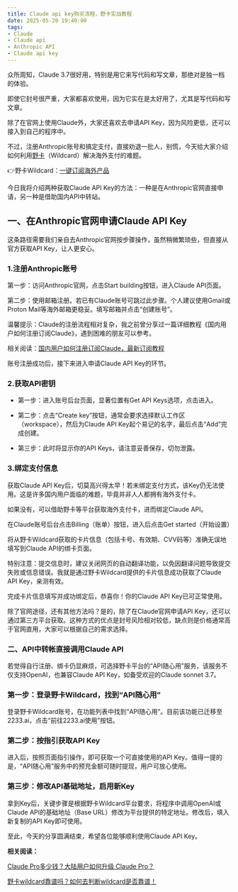 ```yaml
---
title: Claude api key购买流程，野卡实战教程
date: 2025-05-20 19:40:00
tags:
- Claude
- Claude api
- Anthropic API
- Claude api key
---
```



众所周知，Claude 3.7很好用，特别是用它来写代码和写文章，那绝对是独一档的体验。



即使它封号很严重，大家都喜欢使用，因为它实在是太好用了，尤其是写代码和写文章。



除了在官网上使用Claude外，大家还喜欢去申请API Key，因为风险更低，还可以接入到自己的程序中。



不过，注册Anthropic账号和搞定支付，直接劝退一批人，别慌，今天给大家介绍如何利用[野卡](https://www.fengshengyusheng.cn/%e6%9c%80%e6%96%b0%e9%87%8e%e5%8d%a1wildcard%e4%bd%bf%e7%94%a8%e6%8c%87%e5%8d%97%ef%bc%9a%e8%b6%85%e5%85%a8%e9%9d%a2%e4%bb%8b%e7%bb%8d/)（Wildcard）解决海外支付的难题。



👉野卡Wildcard：[一键订阅海外产品](https://yeka.ai/i/AGENT)



今日我将介绍两种获取Claude API Key的方法：一种是在Anthropic官网直接申请，另一种是借助国内API中转站。



## 一、在Anthropic官网申请Claude API Key

这条路径需要我们亲自去Anthropic官网按步骤操作，虽然稍微繁琐些，但直接从官方获取API Key，让人更安心。

### 1.注册Anthropic账号

第一步：访问Anthropic官网，点击Start building按钮，进入Claude API页面。


第二步：使用邮箱注册。若已有Claude账号可跳过此步骤。个人建议使用Gmail或Proton Mail等海外邮箱更稳妥。填写邮箱并点击“创建账号”。

温馨提示：Claude的注册流程相对复杂，我之前曾分享过一篇详细教程《国内用户如何注册订阅Claude》，遇到困难的朋友可以参考。


相关阅读：[国内用户如何注册订阅Claude，最新订阅教程](https://www.fengshengyusheng.cn/%e5%9b%bd%e5%86%85%e7%94%a8%e6%88%b7%e5%a6%82%e4%bd%95%e6%b3%a8%e5%86%8c%e8%ae%a2%e9%98%85claude%e6%9c%80%e6%96%b0%e8%ae%a2%e9%98%85%e6%95%99%e7%a8%8b/)



账号注册成功后，接下来进入申请Claude API Key的环节。

### 2.获取API密钥

* 第一步：进入账号后台页面，显著位置有Get API Keys选项，点击进入。


* 第二步：点击“Create key”按钮，通常会要求选择默认工作区（workspace），然后为Claude API Key起个易记的名字，最后点击“Add”完成创建。


* 第三步：此时将显示你的API Keys，请注意妥善保存，切勿泄露。

### 3.绑定支付信息

获取Claude API Key后，切莫高兴得太早！若未绑定支付方式，该Key仍无法使用。这是许多国内用户面临的难题，毕竟并非人人都拥有海外支付卡。



如果没有，可以借助野卡等平台获取海外支付卡，进而绑定Claude API。



在Claude账号后台点击Billing（账单）按钮，进入后点击Get started（开始设置）

将从野卡Wildcard获取的卡片信息（包括卡号、有效期、CVV码等）准确无误地填写到Claude API的绑卡页面。



特别注意：提交信息时，建议关闭网页的自动翻译功能，以免因翻译问题导致提交失败或信息错误。我就是通过野卡Wildcard提供的卡片信息成功获取了Claude API Key，亲测有效。



完成卡片信息填写并成功绑定后，恭喜你！你的Claude API Key已可正常使用。



除了官网途径，还有其他方法吗？是的，除了在Claude官网申请API Key，还可以通过第三方平台获取。这种方式的优点是封号风险相对较低，缺点则是价格通常高于官网直用，大家可以根据自己的需求选择。



### 二、API中转帐直接调用Claude API



若觉得自行注册、绑卡仍显麻烦，可选择野卡平台的“API随心用”服务，该服务不仅支持OpenAI，也兼容Claude API Key，如备受欢迎的Claude sonnet 3.7。

### 第一步：登录野卡Wildcard，找到“API随心用”

登录野卡Wildcard账号，在功能列表中找到“API随心用”。目前该功能已迁移至2233.ai，点击“前往2233.ai使用”按钮。



### 第二步：按指引获取API Key

进入后，按照页面指引操作，即可获取一个可直接使用的API Key。值得一提的是，“API随心用”服务中的预充金额可随时提现，用户可放心使用。



### 第三步：修改API基础地址，启用新Key

拿到Key后，关键步骤是根据野卡Wildcard平台要求，将程序中调用OpenAI或Claude API的基础地址（Base URL）修改为平台提供的特定地址。修改后，填入新复制的API Key即可使用。



至此，今天的分享圆满结束，希望各位能够顺利使用Claude API Key。



**相关阅读：**


[Claude Pro多少钱？大陆用户如何升级 Claude Pro？](https://yeka-card.github.io/2025/05/08/Claude%20Pro%E5%A4%9A%E5%B0%91%E9%92%B1%EF%BC%9F%E5%A4%A7%E9%99%86%E7%94%A8%E6%88%B7%E5%A6%82%E4%BD%95%E5%8D%87%E7%BA%A7%20Claude%20Pro/)

[野卡wildcard靠谱吗？如何去判断wildcard是否靠谱！](https://yeka-card.github.io/2025/05/13/%E9%87%8E%E5%8D%A1wildcard%E9%9D%A0%E8%B0%B1%E5%90%97%EF%BC%9F%E5%A6%82%E4%BD%95%E5%8E%BB%E5%88%A4%E6%96%ADwildcard%E6%98%AF%E5%90%A6%E9%9D%A0%E8%B0%B1%EF%BC%81/)

